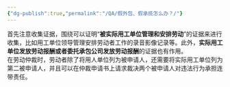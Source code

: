 ```yaml
---
{"dg-publish":true,"permalink":"/QA/假外包、假承揽怎么办？/"}
---
```



首先注意收集证据，围绕可以证明“**被实际用工单位管理和安排劳动**”的证据来进行收集，比如用工单位领导管理安排劳动者工作的录音影像记录等。此外，**实际用工单位发放劳动报酬或者委托承包公司发放劳动报酬**的证据也有作用。    
在劳动仲裁时，劳动者除了将用人单位列为被申请人，还需要将实际用工单位列为第二被申请人，并且可以在仲裁申请书上请求裁决两个被申请人对违法行为承担连带责任。